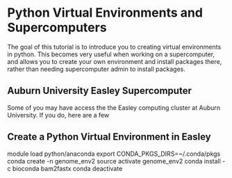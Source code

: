 # Python Virtual Environments and Supercomputers

The goal of this tutorial is to introduce you to creating virtual environments in python. This becomes very useful when working on a supercomputer, and allows you to create your own environment and install packages there, rather than needing supercomputer admin to install packages. 

## Auburn University Easley Supercomputer
Some of you may have access the the Easley computing cluster at Auburn University. If you do, here are a few

##

##

## Create a Python Virtual Environment in Easley
module load python/anaconda
export CONDA_PKGS_DIRS=~/.conda/pkgs
conda create -n genome_env2
source activate genome_env2
conda install -c bioconda bam2fastx
conda deactivate

